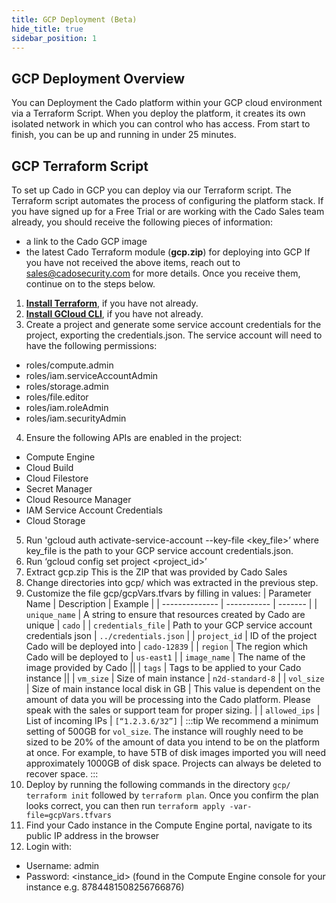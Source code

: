 ```yaml
---
title: GCP Deployment (Beta)
hide_title: true
sidebar_position: 1
---
```

## GCP Deployment Overview
You can Deployment the Cado platform within your GCP cloud environment via a Terraform Script. When you deploy the platform, it creates its own isolated network in which you can control who has access.  From start to finish, you can be up and running in under 25 minutes.
## GCP Terraform Script
To set up Cado in GCP you can deploy via our Terraform script.  The Terraform script automates the process of configuring the platform stack.
If you have signed up for a Free Trial or are working with the Cado Sales team already, you should receive the following pieces of information:
- a link to the Cado GCP image
- the latest Cado Terraform module (**gcp.zip**) for deploying into GCP
If you have not received the above items, reach out to sales@cadosecurity.com for more details.  Once you receive them, continue on to the steps below.
1. **[Install Terraform](https://learn.hashicorp.com/tutorials/terraform/install-cli)**, if you have not already.
2. **[Install GCloud CLI](https://cloud.google.com/sdk/docs/install)**, if you have not already.
3. Create a project and generate some service account credentials for the project, exporting the credentials.json. The service account will need to have the following permissions:
- roles/compute.admin
- roles/iam.serviceAccountAdmin
- roles/storage.admin
- roles/file.editor
- roles/iam.roleAdmin
- roles/iam.securityAdmin
4. Ensure the following APIs are enabled in the project:
- Compute Engine
- Cloud Build
- Cloud Filestore
- Secret Manager
- Cloud Resource Manager
- IAM Service Account Credentials
- Cloud Storage
5. Run 'gcloud auth activate-service-account --key-file <key_file>’ where key_file is the path to your GCP service account credentials.json. 
6. Run ‘gcloud config set project <project_id>’
7. Extract gcp.zip This is the ZIP that was provided by Cado Sales
8. Change directories into gcp/ which was extracted in the previous step.
9. Customize the file gcp/gcpVars.tfvars by filling in values:
    | Parameter Name | Description | Example |
    | -------------- | ----------- | ------- |
    | `unique_name` | A string to ensure that resources created by Cado are unique | `cado` |
    | `credentials_file` | Path to your GCP service account credentials json | `../credentials.json` |
    | `project_id` | ID of the project Cado will be deployed into | `cado-12839`  |
    | `region` | The region which Cado will be deployed to | `us-east1` |
    | `image_name` | The name of the image provided by Cado ||
    | `tags` | Tags to be applied to your Cado instance ||
    | `vm_size` | Size of main instance | `n2d-standard-8` |
    | `vol_size` | Size of main instance local disk in GB | This value is dependent on the amount of data you will be processing into the Cado platform. Please speak with the sales or support team for proper sizing. |
    | `allowed_ips` | List of incoming IPs  | `[“1.2.3.6/32”]` |
    :::tip
     We recommend a minimum setting of 500GB for `vol_size`. The instance will roughly need to be sized to be 20% of the amount of data you intend to be on the platform at once. For example, to have 5TB of disk images imported you will need approximately 1000GB of disk space. Projects can always be deleted to recover space.
    :::
10. Deploy by running the following commands in the directory `gcp/`
    `terraform init` followed by `terraform plan`.  Once you confirm the plan looks correct, you can then run `terraform apply -var-file=gcpVars.tfvars`
11. Find your Cado instance in the Compute Engine portal, navigate to its public IP address in the browser
12. Login with:
- Username: admin
- Password: <instance_id> (found in the Compute Engine console for your instance e.g. 8784481508256766876)
